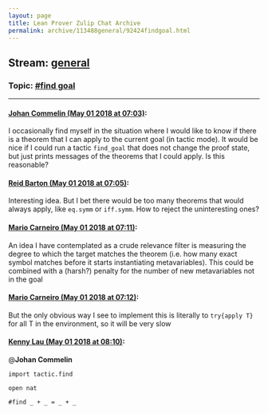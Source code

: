 ```yaml
---
layout: page
title: Lean Prover Zulip Chat Archive 
permalink: archive/113488general/92424findgoal.html
---
```


## Stream: [general](index.html)
### Topic: [#find goal](92424findgoal.html)

---

#### [Johan Commelin (May 01 2018 at 07:03)](https://leanprover.zulipchat.com/#narrow/stream/113488-general/topic/%23find%20goal/near/125929630):
I occasionally find myself in the situation where I would like to know if there is a theorem that I can apply to the current goal (in tactic mode). It would be nice if I could run a tactic `find_goal` that does not change the proof state, but just prints messages of the theorems that I could apply. Is this reasonable?

#### [Reid Barton (May 01 2018 at 07:05)](https://leanprover.zulipchat.com/#narrow/stream/113488-general/topic/%23find%20goal/near/125929697):
Interesting idea. But I bet there would be too many theorems that would always apply, like `eq.symm` or `iff.symm`. How to reject the uninteresting ones?

#### [Mario Carneiro (May 01 2018 at 07:11)](https://leanprover.zulipchat.com/#narrow/stream/113488-general/topic/%23find%20goal/near/125929901):
An idea I have contemplated as a crude relevance filter is measuring the degree to which the target matches the theorem (i.e. how many exact symbol matches before it starts instantiating metavariables). This could be combined with a (harsh?) penalty for the number of new metavariables not in the goal

#### [Mario Carneiro (May 01 2018 at 07:12)](https://leanprover.zulipchat.com/#narrow/stream/113488-general/topic/%23find%20goal/near/125929940):
But the only obvious way I see to implement this is literally to `try{apply T}` for all T in the environment, so it will be very slow

#### [Kenny Lau (May 01 2018 at 08:10)](https://leanprover.zulipchat.com/#narrow/stream/113488-general/topic/%23find%20goal/near/125931438):
@**Johan Commelin**
```lean
import tactic.find

open nat

#find _ + _ = _ + _
```

